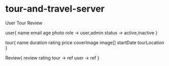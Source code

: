 # tour-and-travel-server

User
Tour
Review

user{
name
email
age
photo
role -> user,admin
status -> active,inactive
}

tour{
name
duration
rating
price
coverImage
image[]
startDate
tourLocation
}

Review{
review
rating
tour -> ref
user -> ref
}
